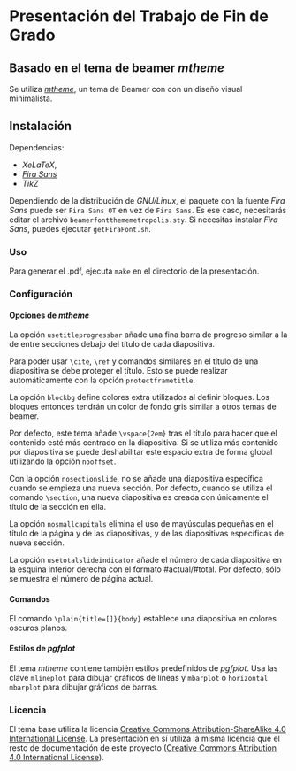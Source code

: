# Presentación del Trabajo de Fin de Grado

## Basado en el tema de beamer *mtheme*

Se utiliza *[mtheme](https://github.com/matze/mtheme)*, un tema de Beamer con con un diseño visual minimalista.

## Instalación

Dependencias:

* *XeLaTeX*,
* *[Fira Sans](https://github.com/mozilla/Fira)*
* *TikZ*

Dependiendo de la distribución de *GNU/Linux*, el paquete con la fuente *Fira Sans* puede ser `Fira Sans OT` en vez de `Fira Sans`. Es ese caso, necesitarás editar el archivo `beamerfontthememetropolis.sty`. Si necesitas instalar *Fira Sans*, puedes ejecutar `getFiraFont.sh`.

### Uso

Para generar el .pdf, ejecuta `make` en el directorio de la presentación.

### Configuración

#### Opciones de *mtheme*

La opción `usetitleprogressbar` añade una fina barra de progreso similar a la de entre secciones debajo del título de cada diapositiva.

Para poder usar `\cite`, `\ref` y comandos similares en el título de una diapositiva se debe proteger el título. Esto se puede realizar automáticamente con la opción `protectframetitle`.

La opción `blockbg` define colores extra utilizados al definir bloques. Los bloques entonces tendrán un color de fondo gris similar a otros temas de beamer.

Por defecto, este tema añade `\vspace{2em}` tras el título para hacer que el contenido esté más centrado en la diapositiva. Si se utiliza más contenido por diapositiva se puede deshabilitar este espacio extra de forma global utilizando la opción `nooffset`.

Con la opción `nosectionslide`, no se añade una diapositiva específica cuando se empieza una nueva sección. Por defecto, cuando se utiliza el comando `\section`, una nueva diapositiva es creada con únicamente el título de la sección en ella.

La opción `nosmallcapitals` elimina el uso de mayúsculas pequeñas en el título de la página y de las diapositivas, y de las diapositivas específicas de nueva sección.

La opción `usetotalslideindicator` añade el número de cada diapositiva en la esquina inferior derecha con el formato #actual/#total. Por defecto, sólo se muestra el número de página actual.

#### Comandos

El comando `\plain{title=[]}{body}` establece una diapositiva en colores oscuros planos.

#### Estilos de *pgfplot*

El tema *mtheme* contiene también estilos predefinidos de *pgfplot*. Usa las clave `mlineplot` para dibujar gráficos de líneas y `mbarplot` o `horizontal mbarplot` para dibujar gráficos de barras.

### Licencia

El tema base utiliza la licencia [Creative Commons Attribution-ShareAlike 4.0 International License](http://creativecommons.org/licenses/by-sa/4.0/). La presentación en sí utiliza la misma licencia que el resto de documentación de este proyecto ([Creative Commons Attribution 4.0 International License](http://creativecommons.org/licenses/by/4.0/)).

